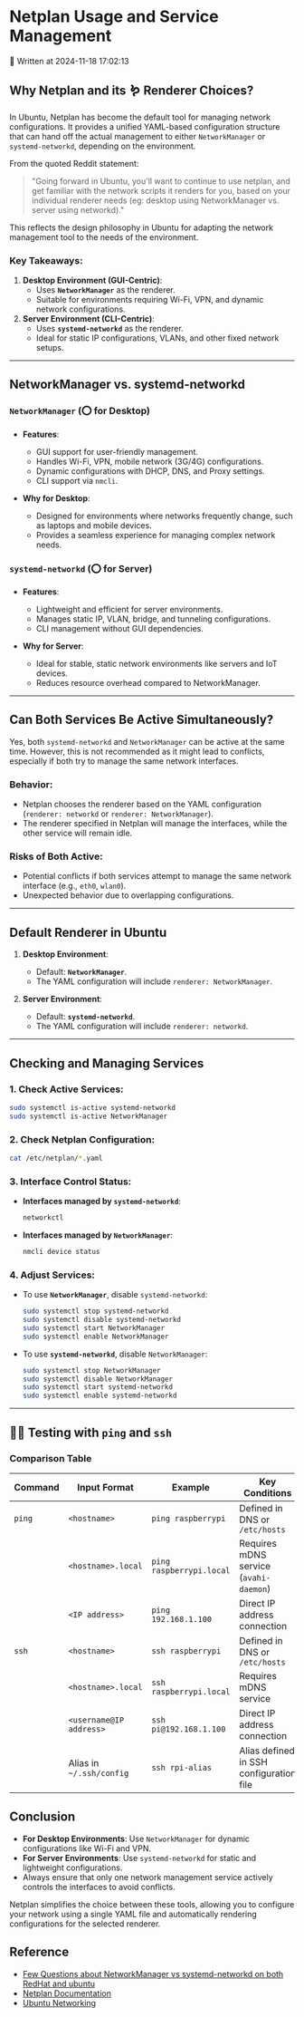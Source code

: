 # Netplan Usage and Service Management

📅 Written at 2024-11-18 17:02:13

## Why Netplan and its 🪱 Renderer Choices?

In Ubuntu, Netplan has become the default tool for managing network configurations. It provides a unified YAML-based configuration structure that can hand off the actual management to either `NetworkManager` or `systemd-networkd`, depending on the environment.

From the quoted Reddit statement:

> "Going forward in Ubuntu, you'll want to continue to use netplan, and get familiar with the network scripts it renders for you, based on your individual renderer needs (eg: desktop using NetworkManager vs. server using networkd)."

This reflects the design philosophy in Ubuntu for adapting the network management tool to the needs of the environment.

### Key Takeaways:

1. **Desktop Environment (GUI-Centric)**:
   - Uses **`NetworkManager`** as the renderer.
   - Suitable for environments requiring Wi-Fi, VPN, and dynamic network configurations.
2. **Server Environment (CLI-Centric)**:
   - Uses **`systemd-networkd`** as the renderer.
   - Ideal for static IP configurations, VLANs, and other fixed network setups.

---

## NetworkManager vs. systemd-networkd

### `NetworkManager` (⭕ for Desktop)

- **Features**:

  - GUI support for user-friendly management.
  - Handles Wi-Fi, VPN, mobile network (3G/4G) configurations.
  - Dynamic configurations with DHCP, DNS, and Proxy settings.
  - CLI support via `nmcli`.

- **Why for Desktop**:
  - Designed for environments where networks frequently change, such as laptops and mobile devices.
  - Provides a seamless experience for managing complex network needs.

### `systemd-networkd` (⭕ for Server)

- **Features**:

  - Lightweight and efficient for server environments.
  - Manages static IP, VLAN, bridge, and tunneling configurations.
  - CLI management without GUI dependencies.

- **Why for Server**:
  - Ideal for stable, static network environments like servers and IoT devices.
  - Reduces resource overhead compared to NetworkManager.

---

## Can Both Services Be Active Simultaneously?

Yes, both `systemd-networkd` and `NetworkManager` can be active at the same time. However, this is not recommended as it might lead to conflicts, especially if both try to manage the same network interfaces.

### Behavior:

- Netplan chooses the renderer based on the YAML configuration (`renderer: networkd` or `renderer: NetworkManager`).
- The renderer specified in Netplan will manage the interfaces, while the other service will remain idle.

### Risks of Both Active:

- Potential conflicts if both services attempt to manage the same network interface (e.g., `eth0`, `wlan0`).
- Unexpected behavior due to overlapping configurations.

---

## Default Renderer in Ubuntu

1. **Desktop Environment**:

   - Default: **`NetworkManager`**.
   - The YAML configuration will include `renderer: NetworkManager`.

2. **Server Environment**:
   - Default: **`systemd-networkd`**.
   - The YAML configuration will include `renderer: networkd`.

---

## Checking and Managing Services

### 1. Check Active Services:

```bash
sudo systemctl is-active systemd-networkd
sudo systemctl is-active NetworkManager
```

### 2. Check Netplan Configuration:

```bash
cat /etc/netplan/*.yaml
```

### 3. Interface Control Status:

- **Interfaces managed by `systemd-networkd`**:
  ```bash
  networkctl
  ```
- **Interfaces managed by `NetworkManager`**:
  ```bash
  nmcli device status
  ```

### 4. Adjust Services:

- To use **`NetworkManager`**, disable `systemd-networkd`:

  ```bash
  sudo systemctl stop systemd-networkd
  sudo systemctl disable systemd-networkd
  sudo systemctl start NetworkManager
  sudo systemctl enable NetworkManager
  ```

- To use **`systemd-networkd`**, disable `NetworkManager`:
  ```bash
  sudo systemctl stop NetworkManager
  sudo systemctl disable NetworkManager
  sudo systemctl start systemd-networkd
  sudo systemctl enable systemd-networkd
  ```

---

## 📍🧪 Testing with `ping` and `ssh`

### **Comparison Table**

| Command | Input Format             | Example                  | Key Conditions                          |
| ------- | ------------------------ | ------------------------ | --------------------------------------- |
| `ping`  | `<hostname>`             | `ping raspberrypi`       | Defined in DNS or `/etc/hosts`          |
|         | `<hostname>.local`       | `ping raspberrypi.local` | Requires mDNS service (`avahi-daemon`)  |
|         | `<IP address>`           | `ping 192.168.1.100`     | Direct IP address connection            |
| `ssh`   | `<hostname>`             | `ssh raspberrypi`        | Defined in DNS or `/etc/hosts`          |
|         | `<hostname>.local`       | `ssh raspberrypi.local`  | Requires mDNS service                   |
|         | `<username@IP address>`  | `ssh pi@192.168.1.100`   | Direct IP address connection            |
|         | Alias in `~/.ssh/config` | `ssh rpi-alias`          | Alias defined in SSH configuration file |

## Conclusion

- **For Desktop Environments**: Use `NetworkManager` for dynamic configurations like Wi-Fi and VPN.
- **For Server Environments**: Use `systemd-networkd` for static and lightweight configurations.
- Always ensure that only one network management service actively controls the interfaces to avoid conflicts.

Netplan simplifies the choice between these tools, allowing you to configure your network using a single YAML file and automatically rendering configurations for the selected renderer.

## Reference

- [Few Questions about NetworkManager vs systemd-networkd on both RedHat and ubuntu](https://www.reddit.com/r/linuxadmin/comments/klhcpt/few_questions_about_networkmanager_vs/)
- [Netplan Documentation](https://netplan.io/)
- [Ubuntu Networking](https://ubuntu.com/server/docs/network-configuration)
